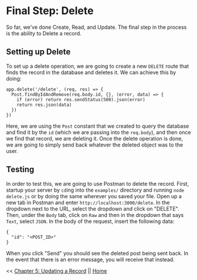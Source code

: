 # Final Step: Delete

So far, we've done Create, Read, and Update. The final step in the process is the ability to Delete a record.

## Setting up Delete

To set up a delete operation, we are going to create a new `DELETE` route that finds the record in the database and deletes it. We can achieve this by doing:

```
app.delete('/delete', (req, res) => {
  Post.findByIdAndRemove(req.body.id, {}, (error, data) => {
    if (error) return res.sendStatus(500).json(error)
    return res.json(data)
  })
})
```

Here, we are using the `Post` constant that we created to query the database and find it by the `id` (which we are passing into the `req.body`), and then once we find that record, we are deleting it. Once the delete operation is done, we are going to simply send back whatever the deleted object was to the user.

## Testing

In order to test this, we are going to use Postman to delete the record. First, startup your server by `cd`ing into the `examples/` directory and running `node delete.js` or by doing the same wherever you saved your file. Open up a new tab in Postman and enter `http://localhost:3000/delete`. In the dropdown next to the URL, select the dropdown and click on "DELETE". Then, under the `Body` tab, click on `Raw` and then in the dropdown that says `Text`, select `JSON`. In the body of the request, insert the following data:

```
{
  "id": "<POST_ID>"
}
```

When you click "Send" you should see the deleted post being sent back. In the event that there is an error message, you will receive that instead.

<< [Chapter 5: Updating a Record](../Chapter_5/README.md) || [Home](../README.md)